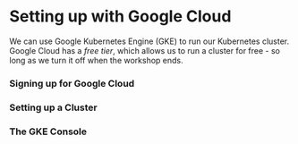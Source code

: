 # Setting up with Google Cloud

We can use Google Kubernetes Engine (GKE) to run our Kubernetes cluster. Google Cloud has a *free tier*, which allows us to run a cluster for free - so long as we turn it off when the workshop ends.


### Signing up for Google Cloud


### Setting up a Cluster


### The GKE Console
